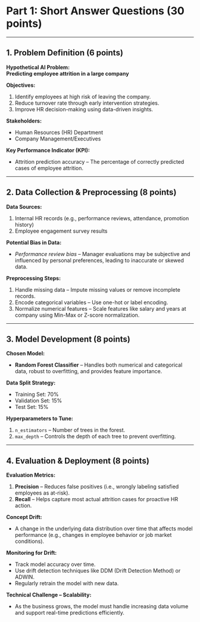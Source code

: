 # Part 1: Short Answer Questions (30 points)

---

## 1. Problem Definition (6 points)

**Hypothetical AI Problem:**  
**Predicting employee attrition in a large company**

**Objectives:**  
1. Identify employees at high risk of leaving the company.  
2. Reduce turnover rate through early intervention strategies.  
3. Improve HR decision-making using data-driven insights.

**Stakeholders:**  
- Human Resources (HR) Department  
- Company Management/Executives

**Key Performance Indicator (KPI):**  
- Attrition prediction accuracy – The percentage of correctly predicted cases of employee attrition.

---

## 2. Data Collection & Preprocessing (8 points)

**Data Sources:**  
1. Internal HR records (e.g., performance reviews, attendance, promotion history)  
2. Employee engagement survey results

**Potential Bias in Data:**  
- *Performance review bias* – Manager evaluations may be subjective and influenced by personal preferences, leading to inaccurate or skewed data.

**Preprocessing Steps:**  
1. Handle missing data – Impute missing values or remove incomplete records.  
2. Encode categorical variables – Use one-hot or label encoding.  
3. Normalize numerical features – Scale features like salary and years at company using Min-Max or Z-score normalization.

---

## 3. Model Development (8 points)

**Chosen Model:**  
- **Random Forest Classifier** – Handles both numerical and categorical data, robust to overfitting, and provides feature importance.

**Data Split Strategy:**  
- Training Set: 70%  
- Validation Set: 15%  
- Test Set: 15%

**Hyperparameters to Tune:**  
1. `n_estimators` – Number of trees in the forest.  
2. `max_depth` – Controls the depth of each tree to prevent overfitting.

---

## 4. Evaluation & Deployment (8 points)

**Evaluation Metrics:**  
1. **Precision** – Reduces false positives (i.e., wrongly labeling satisfied employees as at-risk).  
2. **Recall** – Helps capture most actual attrition cases for proactive HR action.

**Concept Drift:**  
- A change in the underlying data distribution over time that affects model performance (e.g., changes in employee behavior or job market conditions).

**Monitoring for Drift:**  
- Track model accuracy over time.  
- Use drift detection techniques like DDM (Drift Detection Method) or ADWIN.  
- Regularly retrain the model with new data.

**Technical Challenge – Scalability:**  
- As the business grows, the model must handle increasing data volume and support real-time predictions efficiently.
